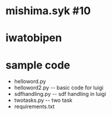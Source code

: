 mishima.syk #10
================


iwatobipen
===============


sample code
===========

- helloword.py
- helloword2.py
-- basic code for luigi
- sdfhandling.py
-- sdf handling in luigi
- twotasks.py
-- two task
- requirements.txt



